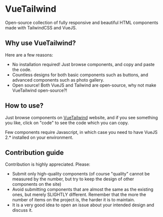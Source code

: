 # VueTailwind

Open-source collection of fully responsive and beautiful HTML components made with TailwindCSS and VueJS.

## Why use VueTailwind?

Here are a few reasons:

- No installation required! Just browse components, and copy and paste the code.
- Countless designs for both basic components such as buttons, and advanced components such as photo gallery.
- Open source! Both VueJS and Tailwind are open-source, why not make VueTailwind open-source?!

## How to use?

Just browse components on [VueTailwind](https://vuetailwind.com/) website, and if you see something you like, 
click on "code" to see the code which you can copy. 

Few components require Javascript, in which case you need to have VueJS 2.* installed on your environment.

## Contribution guide

Contribution is highly appreciated. Please:

- Submit only high-quality components (of course "quality" cannot be measured by the number, but try to keep the design of other components on the site)
- Avoid submitting components that are almost the same as the existing ones, but merely SLIGHTLY different. Remember that the more the 
number of items on the project is, the harder it is to maintain.
- It is a very good idea to open an issue about your intended design and discuss it. 
